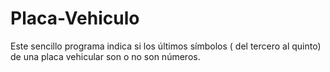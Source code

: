 # Placa-Vehiculo

Este sencillo programa indica si los últimos símbolos ( del tercero al quinto) de una placa vehicular son o no son números. 